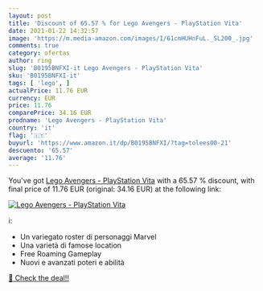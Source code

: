 ```yaml
---
layout: post
title: 'Discount of 65.57 % for Lego Avengers - PlayStation Vita'
date: 2021-01-22 14:32:57
image: 'https://m.media-amazon.com/images/I/61cmHUHnFuL._SL200_.jpg'
comments: true
category: ofertas
author: ring
slug: 'B0195BNFXI-it Lego Avengers - PlayStation Vita'
sku: 'B0195BNFXI-it'
tags: [ 'lego', ]
actualPrice: 11.76 EUR
currency: EUR
price: 11.76
comparePrice: 34.16 EUR
prodname: 'Lego Avengers - PlayStation Vita'
country: 'it'
flag: '🇮🇹'
buyurl: 'https://www.amazon.it/dp/B0195BNFXI/?tag=tolees00-21'
descuento: '65.57'
average: '11.76'
---
```


You've got [Lego Avengers - PlayStation Vita](https://www.amazon.it/dp/B0195BNFXI/?tag=tolees00-21) with a  65.57 % discount, with final price of 11.76 EUR (original: 34.16 EUR) at the following link:

[![Lego Avengers - PlayStation Vita](https://m.media-amazon.com/images/I/61cmHUHnFuL._SL200_.jpg)](https://www.amazon.it/dp/B0195BNFXI/?tag=tolees00-21)

ℹ️:

- Un variegato roster di personaggi Marvel
- Una varietà di famose location
- Free Roaming Gameplay
- Nuovi e avanzati poteri e abilità

[🛒 Check the deal!!](https://www.amazon.it/dp/B0195BNFXI/?tag=tolees00-21)
